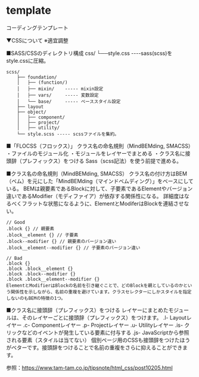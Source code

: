 # template
コーディングテンプレート<br>


▼CSSについて
※適宜調整

■SASS/CSSのディレクトリ構成
    css/
    └──style.css  ----sass(scss)をstyle.cssに圧縮。

    scss/
        ├── foundation/
        │   ├── (function/)
        │   ├── mixin/    ----- mixin設定
        │   ├── vars/     ----- 変数設定
        │   └── base/     ----- ベーススタイル設定
        ├── layout
        ├── object/
        │   ├── component/
        │   ├── project/
        │   ├── utility/
        └── style.scss ----- scssファイルを集約。


■「FLOCSS（フロックス）」
    クラス名の命名規則（MindBEMding, SMACSS）
    ・ファイルのモジュール化
    ・モジュールをレイヤーでまとめる
    ・クラス名に接頭辞（プレフィックス）をつける
    Sass（scss記法）を使う前提で進める。


■クラス名の命名規則（MindBEMding, SMACSS）
    クラス名の付け方はBEM（ベム）を元にした「MindBEMding（マインドベムディング）」をベースにしている。
    BEMは親要素であるBlockに対して、子要素であるElementやバージョン違いであるModifier（モディファイア）が依存する関係性になる。
    詳細度はなるべくフラットな状態になるように、ElementとModiferはBlockを連結させない。

    // Good
    .block {} // 親要素
    .block__element {} // 子要素
    .block--modifier {} // 親要素のバージョン違い
    .block__element--modifier {} // 子要素のバージョン違い

    // Bad
    .block {}
    .block .block__element {}
    .block .block--modifier {}
    .block .block__element--modifier {}
    ElementとModifierはBlockの名前を引き継ぐことで、どのBlockを親としているのかという関係性を示しながら、名前の重複を避けています。クラスセレクターにしかスタイルを指定しないのもBEMの特徴の1つ。


■クラス名に接頭辞（プレフィックス）をつける
    レイヤーにまとめたモジュールは、そのレイヤーごとに接頭辞（プレフィックス）をつけます。
    .l- Layoutレイヤー
    .c- Componentレイヤー
    .p- Projectレイヤー
    .u- Utilityレイヤー
    .is- クリックなどのイベントが発生している要素に付与する
    .js- JavaScriptから参照される要素（スタイルは当てない）
    個別ページ用のCSSも接頭辞をつけたほうがベターです。接頭辞をつけることで名前の重複をさらに抑えることができます。




参照：https://www.tam-tam.co.jp/tipsnote/html_css/post10205.html
